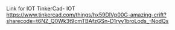 Link for IOT TinkerCad- IOT
https://www.tinkercad.com/things/hx59DlVp00G-amazing-crift?sharecode=t6NZ_Q0Wk3t9cmTBAfzGSn-D1ryy1broLods_-NodQs
